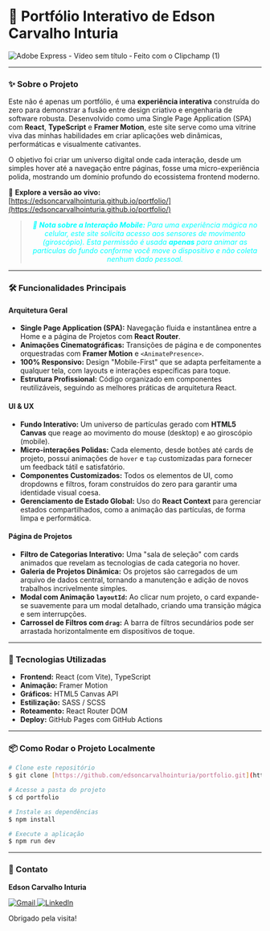 # 🚀 Portfólio Interativo de Edson Carvalho Inturia

![Adobe Express - Vídeo sem título ‐ Feito com o Clipchamp (1)](https://github.com/user-attachments/assets/69f049f3-9490-4562-87c7-2268356d9810)

---

### ✨ Sobre o Projeto

Este não é apenas um portfólio, é uma **experiência interativa** construída do zero para demonstrar a fusão entre design criativo e engenharia de software robusta. Desenvolvido como uma Single Page Application (SPA) com **React**, **TypeScript** e **Framer Motion**, este site serve como uma vitrine viva das minhas habilidades em criar aplicações web dinâmicas, performáticas e visualmente cativantes.

O objetivo foi criar um universo digital onde cada interação, desde um simples hover até a navegação entre páginas, fosse uma micro-experiência polida, mostrando um domínio profundo do ecossistema frontend moderno.

📌 **Explore a versão ao vivo:** [https://edsoncarvalhointuria.github.io/portfolio/](https://edsoncarvalhointuria.github.io/portfolio/)

> <p align="center" style="color:#00FFFF; font-style:italic;">
> 📱 <b>Nota sobre a Interação Mobile:</b> Para uma experiência mágica no celular, este site solicita acesso aos sensores de movimento (giroscópio). Esta permissão é usada <b>apenas</b> para animar as partículas do fundo conforme você move o dispositivo e não coleta nenhum dado pessoal.

 </p>

---

### 🛠️ Funcionalidades Principais

#### Arquitetura Geral

-   **Single Page Application (SPA):** Navegação fluida e instantânea entre a Home e a página de Projetos com **React Router**.
-   **Animações Cinematográficas:** Transições de página e de componentes orquestradas com **Framer Motion** e `<AnimatePresence>`.
-   **100% Responsivo:** Design "Mobile-First" que se adapta perfeitamente a qualquer tela, com layouts e interações específicas para toque.
-   **Estrutura Profissional:** Código organizado em componentes reutilizáveis, seguindo as melhores práticas de arquitetura React.

#### UI & UX

-   **Fundo Interativo:** Um universo de partículas gerado com **HTML5 Canvas** que reage ao movimento do mouse (desktop) e ao giroscópio (mobile).
-   **Micro-interações Polidas:** Cada elemento, desde botões até cards de projeto, possui animações de `hover` e `tap` customizadas para fornecer um feedback tátil e satisfatório.
-   **Componentes Customizados:** Todos os elementos de UI, como dropdowns e filtros, foram construídos do zero para garantir uma identidade visual coesa.
-   **Gerenciamento de Estado Global:** Uso do **React Context** para gerenciar estados compartilhados, como a animação das partículas, de forma limpa e performática.

#### Página de Projetos

-   **Filtro de Categorias Interativo:** Uma "sala de seleção" com cards animados que revelam as tecnologias de cada categoria no hover.
-   **Galeria de Projetos Dinâmica:** Os projetos são carregados de um arquivo de dados central, tornando a manutenção e adição de novos trabalhos incrivelmente simples.
-   **Modal com Animação `layoutId`:** Ao clicar num projeto, o card expande-se suavemente para um modal detalhado, criando uma transição mágica e sem interrupções.
-   **Carrossel de Filtros com `drag`:** A barra de filtros secundários pode ser arrastada horizontalmente em dispositivos de toque.

---

### 🚀 Tecnologias Utilizadas

-   **Frontend:** React (com Vite), TypeScript
-   **Animação:** Framer Motion
-   **Gráficos:** HTML5 Canvas API
-   **Estilização:** SASS / SCSS
-   **Roteamento:** React Router DOM
-   **Deploy:** GitHub Pages com GitHub Actions

---

### 📦 Como Rodar o Projeto Localmente

```bash
# Clone este repositório
$ git clone [https://github.com/edsoncarvalhointuria/portfolio.git](https://github.com/edsoncarvalhointuria/portfolio.git)

# Acesse a pasta do projeto
$ cd portfolio

# Instale as dependências
$ npm install

# Execute a aplicação
$ npm run dev
```

---

### 💌 Contato

**Edson Carvalho Inturia**

<p align="left">  
<a href="mailto:edsoncarvalhointuria@gmail.com" title="Gmail">  
  <img src="https://img.shields.io/badge/-Gmail-FF0000?style=flat-square&labelColor=FF0000&logo=gmail&logoColor=white" alt="Gmail"/>  
</a>  
<a href="https://br.linkedin.com/in/edson-carvalho-inturia-1442a0129" title="LinkedIn">  
  <img src="https://img.shields.io/badge/-LinkedIn-0e76a8?style=flat-square&logo=linkedin&logoColor=white" alt="LinkedIn"/>  
</a> 
</p>

Obrigado pela visita!
